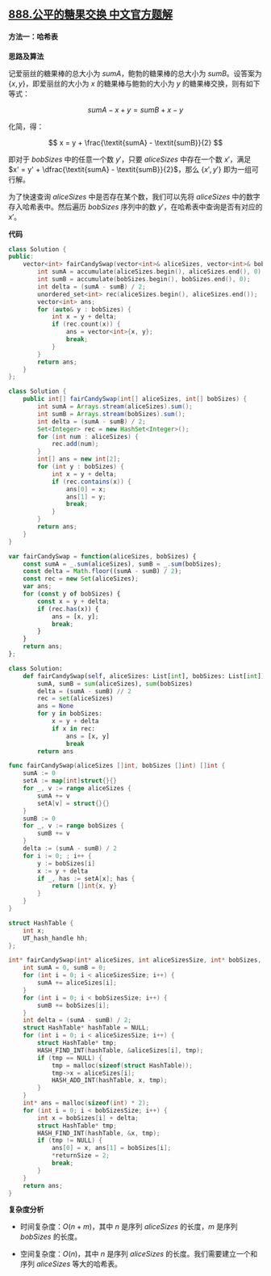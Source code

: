 ## [888.公平的糖果交换 中文官方题解](https://leetcode.cn/problems/fair-candy-swap/solutions/100000/gong-ping-de-tang-guo-jiao-huan-by-leetc-tlam)

#### 方法一：哈希表

**思路及算法**

记爱丽丝的糖果棒的总大小为 $\textit{sumA}$，鲍勃的糖果棒的总大小为 $\textit{sumB}$。设答案为 $\{x,y\}$，即爱丽丝的大小为 $x$ 的糖果棒与鲍勃的大小为 $y$ 的糖果棒交换，则有如下等式：

$$
\textit{sumA} - x + y = \textit{sumB} + x - y
$$

化简，得：

$$
x = y + \frac{\textit{sumA} - \textit{sumB}}{2}
$$

即对于 $\textit{bobSizes}$ 中的任意一个数 $y'$，只要 $\textit{aliceSizes}$ 中存在一个数 $x'$，满足 $x' =  y' + \dfrac{\textit{sumA} - \textit{sumB}}{2}$，那么 $\{x',y'\}$ 即为一组可行解。

为了快速查询 $\textit{aliceSizes}$ 中是否存在某个数，我们可以先将 $\textit{aliceSizes}$ 中的数字存入哈希表中。然后遍历 $\textit{bobSizes}$ 序列中的数 $y'$，在哈希表中查询是否有对应的 $x'$。

**代码**

```C++ [sol1-C++]
class Solution {
public:
    vector<int> fairCandySwap(vector<int>& aliceSizes, vector<int>& bobSizes) {
        int sumA = accumulate(aliceSizes.begin(), aliceSizes.end(), 0);
        int sumB = accumulate(bobSizes.begin(), bobSizes.end(), 0);
        int delta = (sumA - sumB) / 2;
        unordered_set<int> rec(aliceSizes.begin(), aliceSizes.end());
        vector<int> ans;
        for (auto& y : bobSizes) {
            int x = y + delta;
            if (rec.count(x)) {
                ans = vector<int>{x, y};
                break;
            }
        }
        return ans;
    }
};
```

```Java [sol1-Java]
class Solution {
    public int[] fairCandySwap(int[] aliceSizes, int[] bobSizes) {
        int sumA = Arrays.stream(aliceSizes).sum();
        int sumB = Arrays.stream(bobSizes).sum();
        int delta = (sumA - sumB) / 2;
        Set<Integer> rec = new HashSet<Integer>();
        for (int num : aliceSizes) {
            rec.add(num);
        }
        int[] ans = new int[2];
        for (int y : bobSizes) {
            int x = y + delta;
            if (rec.contains(x)) {
                ans[0] = x;
                ans[1] = y;
                break;
            }
        }
        return ans;
    }
}
```

```JavaScript [sol1-JavaScript]
var fairCandySwap = function(aliceSizes, bobSizes) {
    const sumA = _.sum(aliceSizes), sumB = _.sum(bobSizes);
    const delta = Math.floor((sumA - sumB) / 2);
    const rec = new Set(aliceSizes);
    var ans;
    for (const y of bobSizes) {
        const x = y + delta;
        if (rec.has(x)) {
            ans = [x, y];
            break;
        }
    }
    return ans;
};
```

```Python [sol1-Python3]
class Solution:
    def fairCandySwap(self, aliceSizes: List[int], bobSizes: List[int]) -> List[int]:
        sumA, sumB = sum(aliceSizes), sum(bobSizes)
        delta = (sumA - sumB) // 2
        rec = set(aliceSizes)
        ans = None
        for y in bobSizes:
            x = y + delta
            if x in rec:
                ans = [x, y]
                break
        return ans
```

```go [sol1-Golang]
func fairCandySwap(aliceSizes []int, bobSizes []int) []int {
    sumA := 0
    setA := map[int]struct{}{}
    for _, v := range aliceSizes {
        sumA += v
        setA[v] = struct{}{}
    }
    sumB := 0
    for _, v := range bobSizes {
        sumB += v
    }
    delta := (sumA - sumB) / 2
    for i := 0; ; i++ {
        y := bobSizes[i]
        x := y + delta
        if _, has := setA[x]; has {
            return []int{x, y}
        }
    }
}
```

```C [sol1-C]
struct HashTable {
    int x;
    UT_hash_handle hh;
};

int* fairCandySwap(int* aliceSizes, int aliceSizesSize, int* bobSizes, int bobSizesSize, int* returnSize) {
    int sumA = 0, sumB = 0;
    for (int i = 0; i < aliceSizesSize; i++) {
        sumA += aliceSizes[i];
    }
    for (int i = 0; i < bobSizesSize; i++) {
        sumB += bobSizes[i];
    }
    int delta = (sumA - sumB) / 2;
    struct HashTable* hashTable = NULL;
    for (int i = 0; i < aliceSizesSize; i++) {
        struct HashTable* tmp;
        HASH_FIND_INT(hashTable, &aliceSizes[i], tmp);
        if (tmp == NULL) {
            tmp = malloc(sizeof(struct HashTable));
            tmp->x = aliceSizes[i];
            HASH_ADD_INT(hashTable, x, tmp);
        }
    }
    int* ans = malloc(sizeof(int) * 2);
    for (int i = 0; i < bobSizesSize; i++) {
        int x = bobSizes[i] + delta;
        struct HashTable* tmp;
        HASH_FIND_INT(hashTable, &x, tmp);
        if (tmp != NULL) {
            ans[0] = x, ans[1] = bobSizes[i];
            *returnSize = 2;
            break;
        }
    }
    return ans;
}
```

**复杂度分析**

- 时间复杂度：$O(n + m)$，其中 $n$ 是序列 $\textit{aliceSizes}$ 的长度，$m$ 是序列 $\textit{bobSizes}$ 的长度。

- 空间复杂度：$O(n)$，其中 $n$ 是序列 $\textit{aliceSizes}$ 的长度。我们需要建立一个和序列 $\textit{aliceSizes}$ 等大的哈希表。
